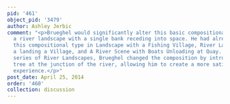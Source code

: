 ```yaml
---
pid: '461'
object_pid: '3479'
author: Ashley Jerbic
comment: "<p>Brueghel would significantly alter this basic compositional format of
  a river landscape with a single bank receding into space. He had already explored
  this compositional type in Landscape with a Fishing Village, River Landscape with
  a landing a Village, and A River Scene with Boats Unloading at Quay. Within this
  series of River Landscapes, Brueghel changed the composition by introducing a large
  tree at the junction of the river, allowing him to create a more satisfying spatial
  experience.</p>"
post_date: April 25, 2014
order: '460'
collection: discussion
---
```


